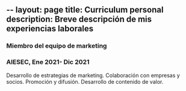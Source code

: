 --
layout: page
title: Curriculum personal
description: Breve descripción de mis experiencias laborales
---

### Miembro del equipo de marketing
### AIESEC, Ene 2021- Dic 2021
Desarrollo de estrategias de marketing. Colaboración con empresas y socios. Promoción y difusión. Desarrollo de
contenido de valor.

